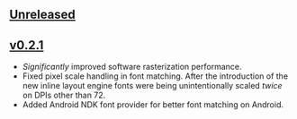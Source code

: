 ## [Unreleased]

## [v0.2.1]

- *Significantly* improved software rasterization performance.
- Fixed pixel scale handling in font matching. After the introduction of the new inline layout engine fonts were being unintentionally scaled *twice* on DPIs other than 72.
- Added Android NDK font provider for better font matching on Android.

[Unreleased]: https://github.com/afishhh/subrandr/compare/v0.2.1...HEAD
[v0.2.1]: https://github.com/afishhh/subrandr/compare/v0.2.0...v0.2.1
